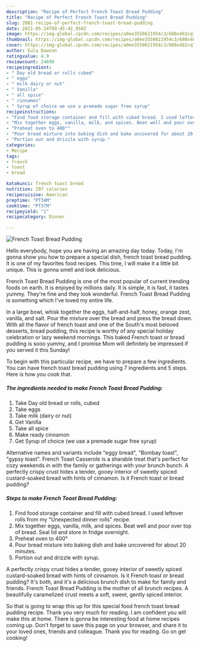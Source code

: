 ```yaml
---
description: "Recipe of Perfect French Toast Bread Pudding"
title: "Recipe of Perfect French Toast Bread Pudding"
slug: 2081-recipe-of-perfect-french-toast-bread-pudding
date: 2021-05-24T09:45:42.958Z
image: https://img-global.cpcdn.com/recipes/a0ee3550621954c3/680x482cq70/french-toast-bread-pudding-recipe-main-photo.jpg
thumbnail: https://img-global.cpcdn.com/recipes/a0ee3550621954c3/680x482cq70/french-toast-bread-pudding-recipe-main-photo.jpg
cover: https://img-global.cpcdn.com/recipes/a0ee3550621954c3/680x482cq70/french-toast-bread-pudding-recipe-main-photo.jpg
author: Eula Dawson
ratingvalue: 4.9
reviewcount: 24698
recipeingredient:
- " Day old bread or rolls cubed"
- " eggs"
- " milk dairy or nut"
- " Vanilla"
- " all spice"
- " cinnamon"
- " Syrup of choice we use a premade sugar free syrup"
recipeinstructions:
- "Find food storage container and fill with cubed bread. I used leftover rolls from my &#34;Unexpected dinner rolls&#34; recipe."
- "Mix together eggs, vanilla, milk, and spices. Beat well and pour over top of bread. Seal lid and store in fridge overnight."
- "Preheat oven to 400°"
- "Pour bread mixture into baking dish and bake uncovered for about 20 minutes."
- "Portion out and drizzle with syrup."
categories:
- Recipe
tags:
- french
- toast
- bread

katakunci: french toast bread 
nutrition: 297 calories
recipecuisine: American
preptime: "PT34M"
cooktime: "PT37M"
recipeyield: "1"
recipecategory: Dinner

---
```



![French Toast Bread Pudding](https://img-global.cpcdn.com/recipes/a0ee3550621954c3/680x482cq70/french-toast-bread-pudding-recipe-main-photo.jpg)

Hello everybody, hope you are having an amazing day today. Today, I'm gonna show you how to prepare a special dish, french toast bread pudding. It is one of my favorites food recipes. This time, I will make it a little bit unique. This is gonna smell and look delicious.

French Toast Bread Pudding is one of the most popular of current trending foods on earth. It is enjoyed by millions daily. It is simple, it is fast, it tastes yummy. They're fine and they look wonderful. French Toast Bread Pudding is something which I've loved my entire life.

In a large bowl, whisk together the eggs, half-and-half, honey, orange zest, vanilla, and salt. Pour the mixture over the bread and press the bread down. With all the flavor of french toast and one of the South&#39;s most beloved desserts, bread pudding, this recipe is worthy of any special holiday celebration or lazy weekend mornings. This baked French toast or bread pudding is sooo yummy, and I promise Mom will definitely be impressed if you served it this Sunday!


To begin with this particular recipe, we have to prepare a few ingredients. You can have french toast bread pudding using 7 ingredients and 5 steps. Here is how you cook that.

<!--inarticleads1-->

##### The ingredients needed to make French Toast Bread Pudding:

1. Take  Day old bread or rolls, cubed
1. Take  eggs
1. Take  milk (dairy or nut)
1. Get  Vanilla
1. Take  all spice
1. Make ready  cinnamon
1. Get  Syrup of choice (we use a premade sugar free syrup)


Alternative names and variants include &#34;eggy bread&#34;, &#34;Bombay toast&#34;, &#34;gypsy toast&#34;. French Toast Casserole is a sharable treat that&#39;s perfect for cozy weekends in with the family or gatherings with your brunch bunch. A perfectly crispy crust hides a tender, gooey interior of sweetly spiced custard-soaked bread with hints of cinnamon. Is it French toast or bread pudding? 

<!--inarticleads2-->

##### Steps to make French Toast Bread Pudding:

1. Find food storage container and fill with cubed bread. I used leftover rolls from my &#34;Unexpected dinner rolls&#34; recipe.
1. Mix together eggs, vanilla, milk, and spices. Beat well and pour over top of bread. Seal lid and store in fridge overnight.
1. Preheat oven to 400°
1. Pour bread mixture into baking dish and bake uncovered for about 20 minutes.
1. Portion out and drizzle with syrup.


A perfectly crispy crust hides a tender, gooey interior of sweetly spiced custard-soaked bread with hints of cinnamon. Is it French toast or bread pudding? It&#39;s both, and it&#39;s a delicious brunch dish to make for family and friends. French Toast Bread Pudding is the mother of all brunch recipes. A beautifully caramelized crust meets a soft, sweet, gently spiced interior. 

So that is going to wrap this up for this special food french toast bread pudding recipe. Thank you very much for reading. I am confident you will make this at home. There is gonna be interesting food at home recipes coming up. Don't forget to save this page on your browser, and share it to your loved ones, friends and colleague. Thank you for reading. Go on get cooking!
